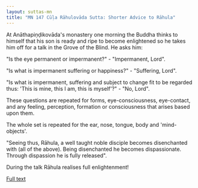 ```yaml
---
layout: suttas-mn
title: "MN 147 Cūḷa Rāhulovāda Sutta: Shorter Advice to Rāhula"
---
```


At Anāthapiṇḍikovāda's monastery one morning the Buddha thinks to himself that his son is ready and ripe to become enlightened so he takes him off for a talk in the Grove of the Blind. He asks him:


"Is the eye permanent or impermanent?" - "Impermanent, Lord".  

"Is what is impermanent suffering or happiness?" - "Suffering, Lord".  

"Is what is impermanent, suffering and subject to change fit to be regarded thus: 'This is mine, this I am, this is myself'?" - "No, Lord".

These questions are repeated for forms, eye-consciousness, eye-contact, and any feeling, perception, formation or consciousness that arises based upon them.  

The whole set is repeated for the ear, nose, tongue, body and 'mind-objects'. 

"Seeing thus, Rāhula, a well taught noble disciple becomes disenchanted with (all of the above). Being disenchanted he becomes dispassionate. Through dispassion he is fully released".

During the talk Rāhula realises full enlightenment!

[Full text](https://www.dhammatalks.org/suttas/MN/MN147.html)

